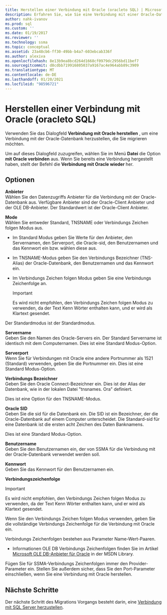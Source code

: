 ```yaml
---
title: Herstellen einer Verbindung mit Oracle (oracleto SQL) | Microsoft-Dokumentation
description: Erfahren Sie, wie Sie eine Verbindung mit einer Oracle-Datenbank herstellen, um die Migration mit SSMA für Oracle zu starten Verwenden Sie das Dialogfeld Verbindung mit Oracle herstellen.
author: nahk-ivanov
ms.prod: sql
ms.custom: ''
ms.date: 01/19/2017
ms.reviewer: ''
ms.technology: ssma
ms.topic: conceptual
ms.assetid: 23a48cb6-ff30-49bb-b4a7-603ebcab336f
ms.author: alexiva
ms.openlocfilehash: 8e13b9ea8bcd264d1668cf0979dc2956bd11bef7
ms.sourcegitcommit: d8cdbb719916805037a9167ac4e964abb89c3909
ms.translationtype: MT
ms.contentlocale: de-DE
ms.lasthandoff: 01/20/2021
ms.locfileid: "98596721"
---
```

# <a name="connect-to-oracle-oracletosql"></a>Herstellen einer Verbindung mit Oracle (oracleto SQL)

Verwenden Sie das Dialogfeld **Verbindung mit Oracle herstellen** , um eine Verbindung mit der Oracle-Datenbank herzustellen, die Sie migrieren möchten.

Um auf dieses Dialogfeld zuzugreifen, wählen Sie im Menü **Datei** die Option **mit Oracle verbinden** aus. Wenn Sie bereits eine Verbindung hergestellt haben, stellt der Befehl die **Verbindung mit Oracle wieder** her.

## <a name="options"></a>Optionen

**Anbieter**  
Wählen Sie den Datenzugriffs Anbieter für die Verbindung mit der Oracle-Datenbank aus. Verfügbare Anbieter sind der Oracle-Client Anbieter und der OLE DB-Anbieter. Der Standardwert ist der Oracle-Client Anbieter.

**Mode**  
Wählen Sie entweder Standard, TNSNAME oder Verbindungs Zeichen folgen Modus aus.

- Im Standard Modus geben Sie Werte für den Anbieter, den Servernamen, den Serverport, die Oracle-sid, den Benutzernamen und das Kennwort ein bzw. wählen diese aus.
- Im TNSNAME-Modus geben Sie den Verbindungs Bezeichner (TNS-Alias) der Oracle-Datenbank, den Benutzernamen und das Kennwort ein.
- Im Verbindungs Zeichen folgen Modus geben Sie eine Verbindungs Zeichenfolge an.

  > [!IMPORTANT]
  > Es wird nicht empfohlen, den Verbindungs Zeichen folgen Modus zu verwenden, da der Text Kenn Wörter enthalten kann, und er wird als Klartext gesendet.

Der Standardmodus ist der Standardmodus.

**Servername**  
Geben Sie den Namen des Oracle-Servers ein. Der Standard Servername ist identisch mit dem Computernamen. Dies ist eine Standard Modus-Option.

**Serverport**  
Wenn Sie für Verbindungen mit Oracle eine andere Portnummer als 1521 (Standard) verwenden, geben Sie die Portnummer ein. Dies ist eine Standard Modus-Option.

**Verbindungs Bezeichner**  
Geben Sie den Oracle Connect-Bezeichner ein. Dies ist der Alias der Datenbank, wie in der lokalen Datei "tnsnames. Ora" definiert.

Dies ist eine Option für den TNSNAME-Modus.

**Oracle SID**  
Geben Sie die sid für die Datenbank ein. Die SID ist ein Bezeichner, der die Oracle-Datenbank auf einem Computer unterscheidet. Die Standard-sid für eine Datenbank ist die ersten acht Zeichen des Daten Banknamens.

Dies ist eine Standard Modus-Option.

**Benutzername**  
Geben Sie den Benutzernamen ein, der von SSMA für die Verbindung mit der Oracle-Datenbank verwendet werden soll.

**Kennwort**  
Geben Sie das Kennwort für den Benutzernamen ein.

**Verbindungszeichenfolge**  
> [!IMPORTANT]
> Es wird nicht empfohlen, den Verbindungs Zeichen folgen Modus zu verwenden, da der Text Kenn Wörter enthalten kann, und er wird als Klartext gesendet.

Wenn Sie den Verbindungs Zeichen folgen Modus verwenden, geben Sie die vollständige Verbindungs Zeichenfolge für die Verbindung mit Oracle ein.

Verbindungs Zeichenfolgen bestehen aus Parameter Name-Wert-Paaren.

- Informationen OLE DB Verbindungs Zeichenfolgen finden Sie im Artikel [Microsoft OLE DB-Anbieter für Oracle](../../ado/guide/appendixes/microsoft-ole-db-provider-for-oracle.md) in der MSDN Library.

Fügen Sie für SSMA-Verbindungs Zeichenfolgen immer den Provider-Parameter ein. Stellen Sie außerdem sicher, dass Sie den Port-Parameter einschließen, wenn Sie eine Verbindung mit Oracle herstellen.

## <a name="next-steps"></a>Nächste Schritte

Der nächste Schritt des Migrations Vorgangs besteht darin, eine [Verbindung mit SQL Server herzustellen](connect-to-sql-server-oracletosql.md).
